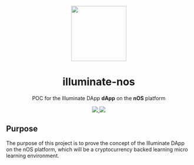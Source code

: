 <p align="center">
  <img src="./logo.png" width="150px" /> 
</p>

<h1 align="center">illuminate-nos</h1>

<p align="center">
  POC for the Illuminate DApp <strong>dApp</strong> on the <strong>nOS</strong> platform
</p>

<p align="center">
  <a href="https://github.com/nos/dapp-starter-kit/releases">
    <img src="https://img.shields.io/github/tag/nos/dapp-starter-kit.svg?style=flat">
  </a>
  <a href='https://github.com/prettier/prettier'>
    <img src='https://img.shields.io/badge/code_style-prettier-ff69b4.svg?style=flat'>
  </a>
</p>

## Purpose
The purpose of this project is to prove the concept of the Illuminate DApp on the nOS platform, which will be a cryptocurrency backed learning micro learning environment.
